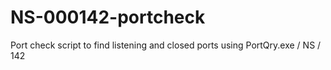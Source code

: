 # NS-000142-portcheck
Port check script to find listening and closed ports using PortQry.exe / NS / 142
